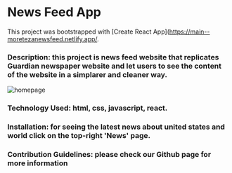 # News Feed App

This project was bootstrapped with [Create React App](https://main--moretezanewsfeed.netlify.app/.


### Description: this project is news feed website that replicates Guardian newspaper website and let users to see the content of the website in a simplarer and cleaner way.

![homepage](/Users/Morteza/sei/projects/NewsFeed/screenshot.png)
### Technology Used: html, css, javascript, react.

### Installation: for seeing the latest news about united states and world click on the top-right 'News' page.


### Contribution Guidelines: please check our Github page for more information
